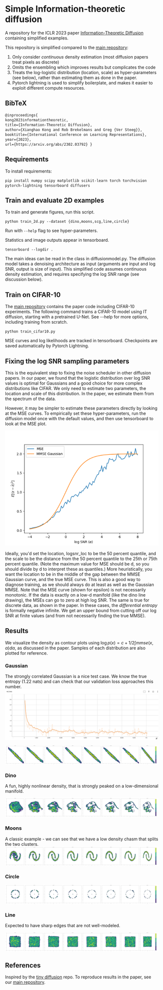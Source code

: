 # Simple Information-theoretic diffusion

A repository for the ICLR 2023 paper 
[Information-Theoretic Diffusion](https://arxiv.org/abs/2302.03792)
containing simplified examples. 

This repository is simplified compared to the [main repository](https://github.com/kxh001/ITdiffusion/):
1. Only consider *continuous* density estimation (most diffusion papers 
treat pixels as discrete)
2. Omits the ensembling which improves results but complicates the code 
3. Treats the log-logistic distribution (location, scale) as hyper-parameters (see below), 
rather than estimating them as done in the paper. 
4. Pytorch lightning is used to simplify boilerplate, 
and makes it easier to exploit different compute resources. 

## BibTeX
```
@inproceedings{
kong2023informationtheoretic,
title={Information-Theoretic Diffusion},
author={Xianghao Kong and Rob Brekelmans and Greg {Ver Steeg}},
booktitle={International Conference on Learning Representations},
year={2023},
url={https://arxiv.org/abs/2302.03792} }
```

## Requirements

To install requirements:

```setup
pip install numpy scipy matplotlib scikit-learn torch torchvision pytorch-lightning tensorboard diffusers
```

## Train and evaluate 2D examples

To train and generate figures, run this script.
```train
python train_2d.py --dataset {dino,moons,scg,line,circle}
```
Run with `--help` flag to see hyper-parameters.

Statistics and image outputs appear in tensorboard. 
```log
tensorboard --logdir .
```
The main ideas can be read in the class in diffusionmodel.py. 
The diffusion model takes a denoising architecture as input (arguments are input and log SNR, output is size of input).
This simplified code assumes continuous density estimation, and requires specifying the log SNR range 
(see discussion below).

## Train on CIFAR-10

The [main repository](https://github.com/kxh001/ITdiffusion/)
contains the paper code including CIFAR-10 experiments.
The following command trains a CIFAR-10 model using IT diffusion, starting with a pretrained U-Net. 
See --help for more options, including training from scratch. 

```train
python train_cifar10.py
```
MSE curves and log likelihoods are tracked in tensorboard. 
Checkpoints are saved automatically by Pytorch Lightning. 


## Fixing the log SNR sampling parameters
This is the equivalent step to fixing the noise scheduler in other diffusion papers. 
In our paper, we found that the logistic distribution over log SNR values is optimal 
for Gaussians and a good choice for more complex distributions like CIFAR. 
We only need to estimate two parameters, the location and scale of this distribution. 
In the paper, we estimate them from the spectrum of the data. 

However, it may be simpler to estimate these parameters directly by looking at the MSE 
curves.
To empirically set these hyper-parameters, run the diffusion model once with the 
default values, and then use tensorboard to look at the MSE plot. 

![mse](./assets/mse_example.png)

Ideally, you'd set the location, logsnr_loc to be the 50 percent quantile, 
and the scale to be the distance from the 50 percent quantile to the 25th or 75th percent quantile.
(Note the maximum value for MSE should be d, so you should divide by d to interpret these as quantiles.)
More heuristically, you want the location to be in the middle of the gap 
between the MMSE Gaussian curve, and the true MSE curve. This is also a good way to 
diagnose training, as we should always do at least as well as the Gaussian MMSE. 
Note that the MSE curve (shown for epsilon) is not necessarily monotonic. 
If the data is exactly on a low-d manifold (like the dino line drawing), the MSEs can go to zero at high log SNR.
The same is true for discrete data, as shown in the paper. In these cases, the *differential entropy* is formally 
negative infinite. We get an upper bound from cutting off our log SNR at finite values (and from not necessarily finding the true MMSE). 


## Results

We visualize the density as contour plots using
$\log p(x) = c + 1/2 \int mmse(x,\alpha) d\alpha$, as discussed in the paper. 
Samples of each distribution are also plotted for reference. 

### Gaussian 
The strongly correlated Gaussian is a nice test case. We know the true entropy  (1.22 nats) and can check 
that our validation loss approaches this number. 
![scgloss](./assets/scg_val_loss.png)

![scg](./assets/scg-contours.png)

### Dino
A fun, highly nonlinear density, that is strongly peaked on a low-dimensional manifold.

![dino](./assets/dino-contours.png)

### Moons
A classic example - we can see that we have a low density chasm that splits the two clusters. 
![moons](./assets/moons-contours.png)

### Circle

![circle](./assets/circle-contours.png)

### Line

Expected to have sharp edges that are not well-modeled. 

![line](./assets/line-contours.png)


## References

Inspired by the [tiny diffusion](https://github.com/tanelp/tiny-diffusion) repo. 
To reproduce results in the paper, see our [main repository](https://github.com/kxh001/ITdiffusion/).
